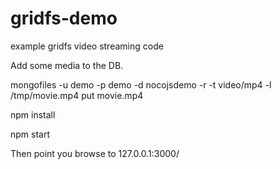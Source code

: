 # gridfs-demo
example gridfs video streaming code

Add some media to the DB.

mongofiles -u demo -p demo -d nocojsdemo -r -t video/mp4 -l /tmp/movie.mp4 put movie.mp4

npm install

npm start

Then point you browse to 127.0.0.1:3000/
